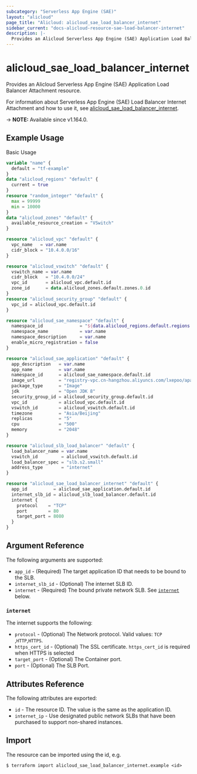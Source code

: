 ```yaml
---
subcategory: "Serverless App Engine (SAE)"
layout: "alicloud"
page_title: "Alicloud: alicloud_sae_load_balancer_internet"
sidebar_current: "docs-alicloud-resource-sae-load-balancer-internet"
description: |-
  Provides an Alicloud Serverless App Engine (SAE) Application Load Balancer Attachment resource.
---
```


# alicloud_sae_load_balancer_internet

Provides an Alicloud Serverless App Engine (SAE) Application Load Balancer Attachment resource.

For information about Serverless App Engine (SAE) Load Balancer Internet Attachment and how to use it, see [alicloud_sae_load_balancer_internet](https://www.alibabacloud.com/help/en/sae/latest/bindslb).

-> **NOTE:** Available since v1.164.0.

## Example Usage

Basic Usage

```terraform
variable "name" {
  default = "tf-example"
}
data "alicloud_regions" "default" {
  current = true
}
resource "random_integer" "default" {
  max = 99999
  min = 10000
}
data "alicloud_zones" "default" {
  available_resource_creation = "VSwitch"
}

resource "alicloud_vpc" "default" {
  vpc_name   = var.name
  cidr_block = "10.4.0.0/16"
}

resource "alicloud_vswitch" "default" {
  vswitch_name = var.name
  cidr_block   = "10.4.0.0/24"
  vpc_id       = alicloud_vpc.default.id
  zone_id      = data.alicloud_zones.default.zones.0.id
}
resource "alicloud_security_group" "default" {
  vpc_id = alicloud_vpc.default.id
}

resource "alicloud_sae_namespace" "default" {
  namespace_id              = "${data.alicloud_regions.default.regions.0.id}:example${random_integer.default.result}"
  namespace_name            = var.name
  namespace_description     = var.name
  enable_micro_registration = false
}

resource "alicloud_sae_application" "default" {
  app_description   = var.name
  app_name          = var.name
  namespace_id      = alicloud_sae_namespace.default.id
  image_url         = "registry-vpc.cn-hangzhou.aliyuncs.com/lxepoo/apache-php5"
  package_type      = "Image"
  jdk               = "Open JDK 8"
  security_group_id = alicloud_security_group.default.id
  vpc_id            = alicloud_vpc.default.id
  vswitch_id        = alicloud_vswitch.default.id
  timezone          = "Asia/Beijing"
  replicas          = "5"
  cpu               = "500"
  memory            = "2048"
}

resource "alicloud_slb_load_balancer" "default" {
  load_balancer_name = var.name
  vswitch_id         = alicloud_vswitch.default.id
  load_balancer_spec = "slb.s2.small"
  address_type       = "internet"
}

resource "alicloud_sae_load_balancer_internet" "default" {
  app_id          = alicloud_sae_application.default.id
  internet_slb_id = alicloud_slb_load_balancer.default.id
  internet {
    protocol    = "TCP"
    port        = 80
    target_port = 8080
  }
}
```

## Argument Reference

The following arguments are supported:

* `app_id` - (Required) The target application ID that needs to be bound to the SLB.
* `internet_slb_id` - (Optional) The internet SLB ID.
* `internet` - (Required) The bound private network SLB. See [`internet`](#internet) below.

### `internet`

The internet supports the following:

* `protocol` - (Optional) The Network protocol. Valid values: `TCP` ,`HTTP`,`HTTPS`.
* `https_cert_id` - (Optional) The SSL certificate. `https_cert_id` is required when HTTPS is selected
* `target_port` - (Optional) The Container port.
* `port` - (Optional) The SLB Port.


## Attributes Reference

The following attributes are exported:

* `id` - The resource ID. The value is the same as the application ID.
* `internet_ip` - Use designated public network SLBs that have been purchased to support non-shared instances.

## Import

The resource can be imported using the id, e.g.

```shell
$ terraform import alicloud_sae_load_balancer_internet.example <id>
```
